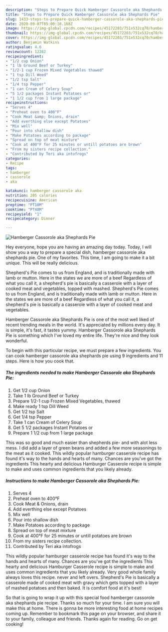 ```yaml
---
description: "Steps to Prepare Quick Hamberger Cassorole aka Shephards Pie"
title: "Steps to Prepare Quick Hamberger Cassorole aka Shephards Pie"
slug: 1433-steps-to-prepare-quick-hamberger-cassorole-aka-shephards-pie
date: 2020-09-07T05:00:18.168Z
image: https://img-global.cpcdn.com/recipes/45172203/751x532cq70/hamberger-cassorole-aka-shephards-pie-recipe-main-photo.jpg
thumbnail: https://img-global.cpcdn.com/recipes/45172203/751x532cq70/hamberger-cassorole-aka-shephards-pie-recipe-main-photo.jpg
cover: https://img-global.cpcdn.com/recipes/45172203/751x532cq70/hamberger-cassorole-aka-shephards-pie-recipe-main-photo.jpg
author: Benjamin Watkins
ratingvalue: 4.6
reviewcount: 12282
recipeingredient:
- "1/2 cup Onion"
- "1 lb Ground Beef or Turkey"
- "1/2-1 cup Frozen Mixed Vegetables thawed"
- "1 tsp Dill Weed"
- "1/2 tsp Salt"
- "1/4 tsp Pepper"
- "1 can Cream of Celery Soup"
- "5 1/2 packages Instant Potatoes or"
- "1 1/2 cup from 1 large package"
recipeinstructions:
- "Serves 4"
- "Preheat oven to 400°F"
- "Cook Meat &amp; Onions, drain"
- "Add everthing else except Potatoes"
- "Mix well"
- "Pour into shallow dish"
- "Make Potatoes according to package"
- "Spread on top of meat mixture"
- "Cook at 400°F for 25 minutes or untill potatoes are brown"
- "From my sisters recipe collection."
- "Contributed by Teri aka intofrogs"
categories:
- Recipe
tags:
- hamberger
- cassorole
- aka

katakunci: hamberger cassorole aka 
nutrition: 205 calories
recipecuisine: American
preptime: "PT10M"
cooktime: "PT48M"
recipeyield: "1"
recipecategory: Dinner

---
```



![Hamberger Cassorole aka Shephards Pie](https://img-global.cpcdn.com/recipes/45172203/751x532cq70/hamberger-cassorole-aka-shephards-pie-recipe-main-photo.jpg)

Hey everyone, hope you are having an amazing day today. Today, I will show you a way to prepare a special dish, hamberger cassorole aka shephards pie. One of my favorites. This time, I am going to make it a bit unique. This will be really delicious.

Shepherd&#39;s Pie comes to us from England, and is traditionally made with lamb or mutton. Here in the states we are more of a beef Regardless of what you call it, a shepherd&#39;s pie is basically a casserole with a layer of cooked meat and vegetables, topped with mashed. Shepherd&#39;s Pie comes to us from England, and is traditionally made with lamb or mutton. Here in the states we are more of a beef Regardless of what you call it, a shepherd&#39;s pie is basically a casserole with a layer of cooked meat and vegetables.

Hamberger Cassorole aka Shephards Pie is one of the most well liked of recent trending meals in the world. It's appreciated by millions every day. It is simple, it's fast, it tastes yummy. Hamberger Cassorole aka Shephards Pie is something which I've loved my entire life. They're nice and they look wonderful.


To begin with this particular recipe, we must prepare a few ingredients. You can cook hamberger cassorole aka shephards pie using 9 ingredients and 11 steps. Here is how you cook that.

<!--inarticleads1-->

##### The ingredients needed to make Hamberger Cassorole aka Shephards Pie:

1. Get 1/2 cup Onion
1. Take 1 lb Ground Beef or Turkey
1. Prepare 1/2-1 cup Frozen Mixed Vegetables, thawed
1. Make ready 1 tsp Dill Weed
1. Get 1/2 tsp Salt
1. Get 1/4 tsp Pepper
1. Take 1 can Cream of Celery Soup
1. Get 5 1/2 packages Instant Potatoes or
1. Prepare 1 1/2 cup from 1 large package


This was so good and much easier than shepherds pie- and with alot less mess. I did add a layer of green beans and added a few more seasonings to the meat as it cooked. This wildly popular hamburger casserole recipe has found it&#39;s way to the hands and hearts of many. Chances are you&#39;ve got the ingredients This hearty and delicious Hamburger Casserole recipe is simple to make and uses common ingredients that you likely already. 

<!--inarticleads2-->

##### Instructions to make Hamberger Cassorole aka Shephards Pie:

1. Serves 4
1. Preheat oven to 400°F
1. Cook Meat &amp; Onions, drain
1. Add everthing else except Potatoes
1. Mix well
1. Pour into shallow dish
1. Make Potatoes according to package
1. Spread on top of meat mixture
1. Cook at 400°F for 25 minutes or untill potatoes are brown
1. From my sisters recipe collection.
1. Contributed by Teri aka intofrogs


This wildly popular hamburger casserole recipe has found it&#39;s way to the hands and hearts of many. Chances are you&#39;ve got the ingredients This hearty and delicious Hamburger Casserole recipe is simple to make and uses common ingredients that you likely already. Very good whole family always loves this recipe. never and left overs. Shepherd&#39;s Pie is basically a casserole made of cooked meat with gravy which gets topped with a layer of mashed potatoes and then baked. It is comfort food at it&#39;s best! 

So that is going to wrap it up with this special food hamberger cassorole aka shephards pie recipe. Thanks so much for your time. I am sure you will make this at home. There is gonna be more interesting food at home recipes coming up. Remember to bookmark this page on your browser, and share it to your family, colleague and friends. Thanks again for reading. Go on get cooking!
